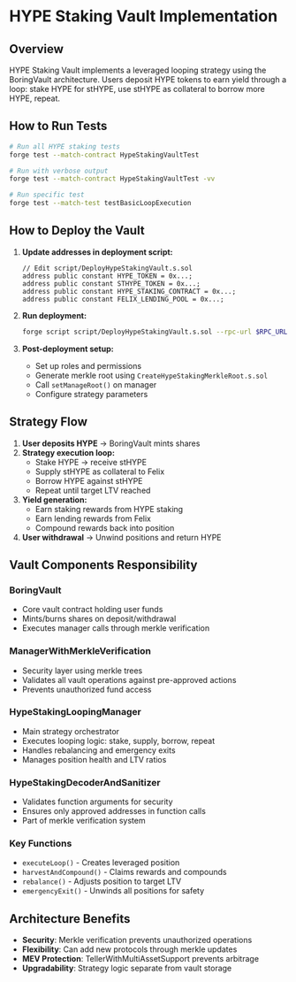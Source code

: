 # HYPE Staking Vault Implementation

## Overview

HYPE Staking Vault implements a leveraged looping strategy using the BoringVault architecture. Users deposit HYPE tokens to earn yield through a loop: stake HYPE for stHYPE, use stHYPE as collateral to borrow more HYPE, repeat.

## How to Run Tests

```bash
# Run all HYPE staking tests
forge test --match-contract HypeStakingVaultTest

# Run with verbose output
forge test --match-contract HypeStakingVaultTest -vv

# Run specific test
forge test --match-test testBasicLoopExecution
```

## How to Deploy the Vault

1. **Update addresses in deployment script:**
   ```solidity
   // Edit script/DeployHypeStakingVault.s.sol
   address public constant HYPE_TOKEN = 0x...;
   address public constant STHYPE_TOKEN = 0x...;
   address public constant HYPE_STAKING_CONTRACT = 0x...;
   address public constant FELIX_LENDING_POOL = 0x...;
   ```

2. **Run deployment:**
   ```bash
   forge script script/DeployHypeStakingVault.s.sol --rpc-url $RPC_URL --broadcast
   ```

3. **Post-deployment setup:**
   - Set up roles and permissions
   - Generate merkle root using `CreateHypeStakingMerkleRoot.s.sol`
   - Call `setManageRoot()` on manager
   - Configure strategy parameters

## Strategy Flow

1. **User deposits HYPE** → BoringVault mints shares
2. **Strategy execution loop:**
   - Stake HYPE → receive stHYPE
   - Supply stHYPE as collateral to Felix
   - Borrow HYPE against stHYPE
   - Repeat until target LTV reached
3. **Yield generation:**
   - Earn staking rewards from HYPE staking
   - Earn lending rewards from Felix
   - Compound rewards back into position
4. **User withdrawal** → Unwind positions and return HYPE

## Vault Components Responsibility

### BoringVault
- Core vault contract holding user funds
- Mints/burns shares on deposit/withdrawal
- Executes manager calls through merkle verification

### ManagerWithMerkleVerification
- Security layer using merkle trees
- Validates all vault operations against pre-approved actions
- Prevents unauthorized fund access

### HypeStakingLoopingManager
- Main strategy orchestrator
- Executes looping logic: stake, supply, borrow, repeat
- Handles rebalancing and emergency exits
- Manages position health and LTV ratios

### HypeStakingDecoderAndSanitizer
- Validates function arguments for security
- Ensures only approved addresses in function calls
- Part of merkle verification system

### Key Functions

- `executeLoop()` - Creates leveraged position
- `harvestAndCompound()` - Claims rewards and compounds
- `rebalance()` - Adjusts position to target LTV
- `emergencyExit()` - Unwinds all positions for safety

## Architecture Benefits

- **Security**: Merkle verification prevents unauthorized operations
- **Flexibility**: Can add new protocols through merkle updates
- **MEV Protection**: TellerWithMultiAssetSupport prevents arbitrage
- **Upgradability**: Strategy logic separate from vault storage
